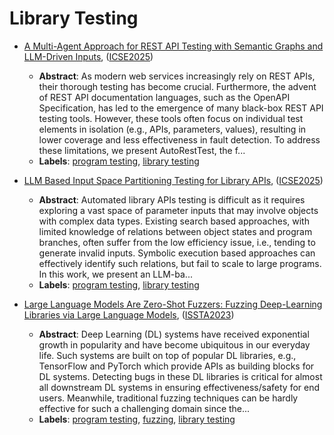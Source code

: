 # Library Testing

- [A Multi-Agent Approach for REST API Testing with Semantic Graphs and LLM-Driven Inputs](../venues/ICSE2025/paper_52.md), ([ICSE2025](../venues/ICSE2025/README.md))

  - **Abstract**: As modern web services increasingly rely on REST APIs, their thorough testing has become crucial. Furthermore, the advent of REST API documentation languages, such as the OpenAPI Specification, has led to the emergence of many black-box REST API testing tools. However, these tools often focus on individual test elements in isolation (e.g., APIs, parameters, values), resulting in lower coverage and less effectiveness in fault detection. To address these limitations, we present AutoRestTest, the f...
  - **Labels**: [program testing](program_testing.md), [library testing](library_testing.md)


- [LLM Based Input Space Partitioning Testing for Library APIs](../venues/ICSE2025/paper_45.md), ([ICSE2025](../venues/ICSE2025/README.md))

  - **Abstract**: Automated library APIs testing is difficult as it requires exploring a vast space of parameter inputs that may involve objects with complex data types. Existing search based approaches, with limited knowledge of relations between object states and program branches, often suffer from the low efficiency issue, i.e., tending to generate invalid inputs. Symbolic execution based approaches can effectively identify such relations, but fail to scale to large programs. In this work, we present an LLM-ba...
  - **Labels**: [program testing](program_testing.md), [library testing](library_testing.md)


- [Large Language Models Are Zero-Shot Fuzzers: Fuzzing Deep-Learning Libraries via Large Language Models](../venues/ISSTA2023/paper_2.md), ([ISSTA2023](../venues/ISSTA2023/README.md))

  - **Abstract**: Deep Learning (DL) systems have received exponential growth in popularity and have become ubiquitous in our everyday life. Such systems are built on top of popular DL libraries, e.g., TensorFlow and PyTorch which provide APIs as building blocks for DL systems. Detecting bugs in these DL libraries is critical for almost all downstream DL systems in ensuring effectiveness/safety for end users. Meanwhile, traditional fuzzing techniques can be hardly effective for such a challenging domain since the...
  - **Labels**: [program testing](program_testing.md), [fuzzing](fuzzing.md), [library testing](library_testing.md)
